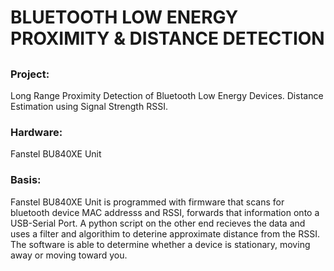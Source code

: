 # BLUETOOTH LOW ENERGY PROXIMITY & DISTANCE DETECTION 

##

### Project: 
Long Range Proximity Detection of Bluetooth Low Energy Devices. Distance Estimation using Signal Strength RSSI.  

### Hardware: 
Fanstel BU840XE Unit

### Basis: 

Fanstel BU840XE Unit is programmed with firmware that scans for bluetooth device MAC addresss and RSSI, forwards that information onto a USB-Serial Port. A  python script on the other end recieves the data and uses a filter and algorithim to deterine approximate distance from the RSSI. The software is able to determine whether a device is stationary, moving away or moving toward you.

